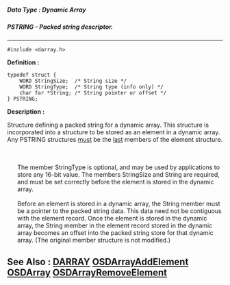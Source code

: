 ##### Data Type : Dynamic Array
##### PSTRING - Packed string descriptor.
---
```
#include <darray.h>
```

**Definition :**
```
typedef struct {
    WORD StringSize;  /* String size */
    WORD StringType;  /* String type (info only) */
    char far *String; /* String pointer or offset */
} PSTRING;
```

**Description :**

Structure defining a packed string for a dynamic array.  This structure is incorporated into a structure to be stored as an element in a dynamic array.  Any PSTRING structures <u>must</u> be the <u>last</u> members of the element structure.
<ul><br>
<br>
The member StringType is optional, and may be used by applications to store any 16-bit value.  The members StringSize and String are required, and must be set correctly before the element is stored in the dynamic array.<br>
<br>
Before an element is stored in a dynamic array, the String member must be a pointer to the packed string data.  This data need not be contiguous with the element record.  Once the element is stored in the dynamic array, the String member in the element record stored in the dynamic array becomes an offset into the packed string store for that dynamic array.  (The original member structure is not modified.)</ul>



**See Also :**
[DARRAY](/domino-c-api-docs/reference/Data/DARRAY)
[OSDArrayAddElement](/domino-c-api-docs/reference/Func/OSDArrayAddElement)
[OSDArray](/domino-c-api-docs/reference/Func/OSDArray)
[OSDArrayRemoveElement](/domino-c-api-docs/reference/Func/OSDArrayRemoveElement)
---
